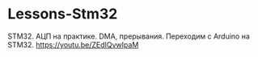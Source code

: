 # Lessons-Stm32
STM32. АЦП на практике. DMA, прерывания. Переходим с Arduino на STM32.
https://youtu.be/ZEdIQvwIpaM
